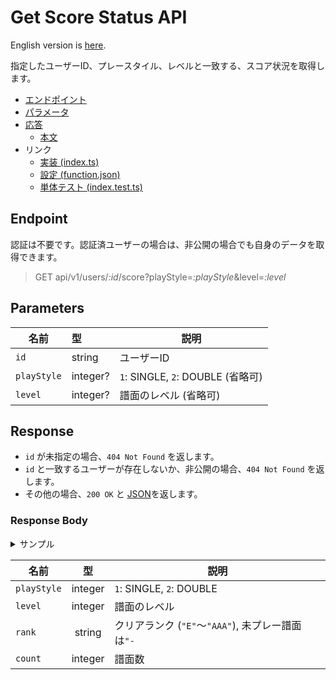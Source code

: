 # Get Score Status API

English version is [here](./README.md).

指定したユーザーID、プレースタイル、レベルと一致する、スコア状況を取得します。

- [エンドポイント](#endpoint)
- [パラメータ](#parameters)
- [応答](#response)
  - [本文](#response-body)
- リンク
  - [実装 (index.ts)](./index.ts)
  - [設定 (function.json)](./function.json)
  - [単体テスト (index.test.ts)](./index.test.ts)

## Endpoint

認証は不要です。認証済ユーザーの場合は、非公開の場合でも自身のデータを取得できます。

> GET api/v1/users/*:id*/score?playStyle=*:playStyle*&level=*:level*

## Parameters

|名前|型|説明|
|---|:--|---|
|`id`|string|ユーザーID|
|`playStyle`|integer?|`1`: SINGLE, `2`: DOUBLE (省略可)|
|`level`|integer?|譜面のレベル (省略可)|

## Response

- `id` が未指定の場合、`404 Not Found` を返します。
- `id` と一致するユーザーが存在しないか、非公開の場合、`404 Not Found` を返します。
- その他の場合、`200 OK` と [JSON](#response-body)を返します。

### Response Body

<details>
  <summary>サンプル</summary>

```json
[
  {
    "playStyle": 1,
    "level": 1,
    "rank": "-",
    "count": 20
  },
  {
    "playStyle": 1,
    "level": 1,
    "rank": "AA+",
    "count": 10
  },
  {
    "playStyle": 1,
    "level": 1,
    "rank": "AAA",
    "count": 20
  }
]
```

</details>

|名前|型|説明|
|---|:--:|---|
|`playStyle`|integer|`1`: SINGLE, `2`: DOUBLE|
|`level`|integer|譜面のレベル|
|`rank`|string|クリアランク (`"E"`～`"AAA"`), 未プレー譜面は`"-`|
|`count`|integer|譜面数|
